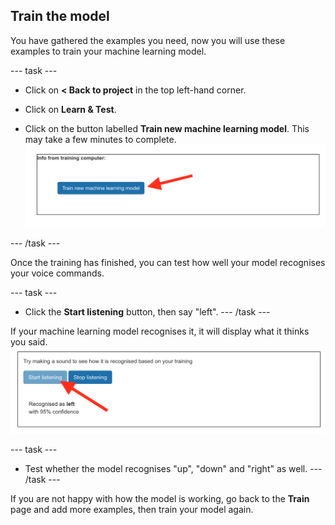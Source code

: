 ## Train the model

You have gathered the examples you need, now you will use these examples to train your machine learning model.

--- task ---

+ Click on **< Back to project** in the top left-hand corner.

+ Click on **Learn & Test**.

+ Click on the button labelled **Train new machine learning model**. This may take a few minutes to complete.
![Arrow pointing to button saying Train new machine learning model](images/train-new-model.png)

--- /task ---

Once the training has finished, you can test how well your model recognises your voice commands.  

--- task ---

+ Click the **Start listening** button, then say "left". 
--- /task ---

If your machine learning model recognises it, it will display what it thinks you said.
![Arrow pointing to the start listening button](images/test-your-model.png)

--- task ---
+ Test whether the model recognises "up", "down" and "right" as well.
--- /task ---

If you are not happy with how the model is working, go back to the **Train** page and add more examples, then train your model again.



